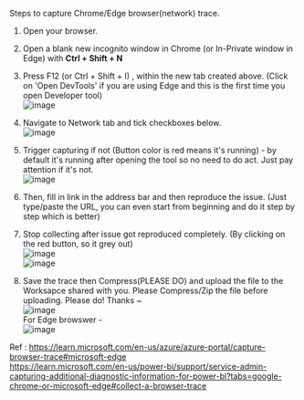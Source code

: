 Steps to capture Chrome/Edge browser(network) trace. 

1. Open your browser. 

1. Open a blank new incognito window in Chrome (or In-Private window in Edge) with **Ctrl + Shift + N**

1. Press F12 (or Ctrl + Shift + I) , within the new tab created above. (Click on 'Open DevTools' if you are using Edge and this is the first time you open Developer tool)<br/>![image](https://user-images.githubusercontent.com/85205970/206967026-d66c7c6e-3053-461f-8170-5ad2e3360374.png)<br/>

1. Navigate to Network tab and tick checkboxes below.    
![image](https://github.com/user-attachments/assets/550bb638-1aa3-48a0-ba4b-5cc42373d73a)


1. Trigger capturing if not (Button color is red means it's running) - by default it's running after opening the tool so no need to do act. Just pay attention if it's not.<br/>![image](https://github.com/user-attachments/assets/2b400ec5-a94c-414e-bd5d-a3aebb65042c)



1. Then, fill in link in the address bar and then reproduce the issue.  (Just type/paste the URL, you can even start from beginning and do it step by step which is better)

1. Stop collecting after issue got reproduced completely. (By clicking on the red button, so it grey out)   
![image](https://github.com/user-attachments/assets/435649e1-d216-4233-8a26-1af538ac69bf)
<br>![image](https://user-images.githubusercontent.com/85205970/196571258-39e7ee2d-95f4-4074-b241-220e7d764e40.png)

1. Save the trace   then Compress(PLEASE DO) and upload the file to the Worksapce shared with you. Please Compress/Zip the file before uploading. Please do! Thanks ~<br>
![image](https://user-images.githubusercontent.com/85205970/196571325-2fe49751-7d90-4c99-81ae-e1f6dc4b25a1.png)</br>For Edge browswer - </br>![image](https://user-images.githubusercontent.com/85205970/206968401-6b6f3a6f-1ab2-4f29-9fb3-3a152bfd019b.png)

Ref : https://learn.microsoft.com/en-us/azure/azure-portal/capture-browser-trace#microsoft-edge
<br>https://learn.microsoft.com/en-us/power-bi/support/service-admin-capturing-additional-diagnostic-information-for-power-bi?tabs=google-chrome-or-microsoft-edge#collect-a-browser-trace
